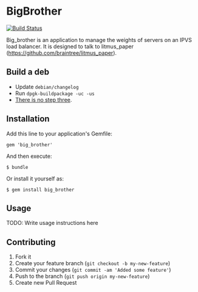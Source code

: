 # BigBrother

[![Build Status](https://secure.travis-ci.org/braintree/big_brother.png)](http://travis-ci.org/braintree/big_brother)

Big_brother is an application to manage the weights of servers on an IPVS load balancer.  It is designed to talk to litmus_paper (https://github.com/braintree/litmus_paper).

## Build a deb

- Update `debian/changelog`
- Run `dpgk-buildpackage -uc -us`
- [There is no step three](https://www.youtube.com/watch?v=6uXJlX50Lj8).

## Installation

Add this line to your application's Gemfile:

    gem 'big_brother'

And then execute:

    $ bundle

Or install it yourself as:

    $ gem install big_brother

## Usage

TODO: Write usage instructions here

## Contributing

1. Fork it
2. Create your feature branch (`git checkout -b my-new-feature`)
3. Commit your changes (`git commit -am 'Added some feature'`)
4. Push to the branch (`git push origin my-new-feature`)
5. Create new Pull Request
